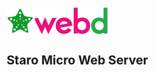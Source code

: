 ![StaroWebD](https://github.com/starohub/starowebd/raw/master/resources/images/starowebd-64.png)

# Staro Micro Web Server
